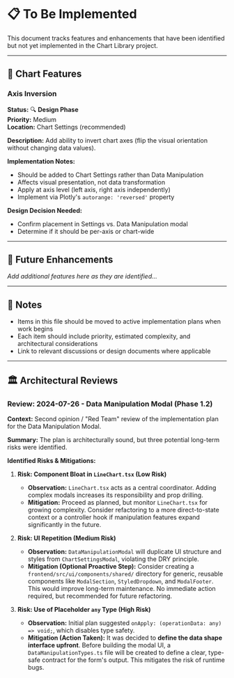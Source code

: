 # 📋 To Be Implemented

This document tracks features and enhancements that have been identified but not yet implemented in the Chart Library project.

---

## 🎯 Chart Features

### Axis Inversion
**Status:** 🔍 **Design Phase**  
**Priority:** Medium  
**Location:** Chart Settings (recommended)  

**Description:**
Add ability to invert chart axes (flip the visual orientation without changing data values).

**Implementation Notes:**
- Should be added to Chart Settings rather than Data Manipulation
- Affects visual presentation, not data transformation
- Apply at axis level (left axis, right axis independently)
- Implement via Plotly's `autorange: 'reversed'` property

**Design Decision Needed:**
- Confirm placement in Settings vs. Data Manipulation modal
- Determine if it should be per-axis or chart-wide

---

## 🚀 Future Enhancements

*Add additional features here as they are identified...*

---

## 📝 Notes

- Items in this file should be moved to active implementation plans when work begins
- Each item should include priority, estimated complexity, and architectural considerations
- Link to relevant discussions or design documents where applicable

---

## 🏛️ Architectural Reviews

### Review: 2024-07-26 - Data Manipulation Modal (Phase 1.2)
**Context:** Second opinion / "Red Team" review of the implementation plan for the Data Manipulation Modal.

**Summary:** The plan is architecturally sound, but three potential long-term risks were identified.

**Identified Risks & Mitigations:**

1.  **Risk: Component Bloat in `LineChart.tsx` (Low Risk)**
    - **Observation:** `LineChart.tsx` acts as a central coordinator. Adding complex modals increases its responsibility and prop drilling.
    - **Mitigation:** Proceed as planned, but monitor `LineChart.tsx` for growing complexity. Consider refactoring to a more direct-to-state context or a controller hook if manipulation features expand significantly in the future.

2.  **Risk: UI Repetition (Medium Risk)**
    - **Observation:** `DataManipulationModal` will duplicate UI structure and styles from `ChartSettingsModal`, violating the DRY principle.
    - **Mitigation (Optional Proactive Step):** Consider creating a `frontend/src/ui/components/shared/` directory for generic, reusable components like `ModalSection`, `StyledDropdown`, and `ModalFooter`. This would improve long-term maintenance. No immediate action required, but recommended for future refactoring.

3.  **Risk: Use of Placeholder `any` Type (High Risk)**
    - **Observation:** Initial plan suggested `onApply: (operationData: any) => void;`, which disables type safety.
    - **Mitigation (Action Taken):** It was decided to **define the data shape interface upfront**. Before building the modal UI, a `DataManipulationTypes.ts` file will be created to define a clear, type-safe contract for the form's output. This mitigates the risk of runtime bugs. 